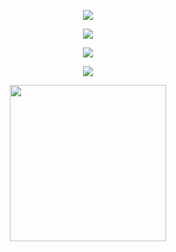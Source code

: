 <p align="center">
   <a href="" >
    <img src="https://custom-title-readme.vercel.app/custom-title?font=Chakra+Petch&text=👾+Hi+there!+I'm+Edson!&weight=400&size=45&color=EC53B0&width=455&height=65" />
  </a>
</p>


<p align="center">
   <a href="" >
    <img src="https://goodreads-readme-card.vercel.app/api/currently-reading?user=156779971-edson-mayber&font=DM+Sans&weight=600&theme=darkgreen" />
  </a>
</p>

<p align="center">
   <a href="" >
    <img src="https://last-fm-badge.vercel.app/lastfm-badge?username=Eddev000&font=Bricolage+Grotesque&weight=500" />
  </a>
</p>

<p align="center">
  <a href="https://ski">
    <img src="https://skillicons.dev/icons?i=js,html,css,nodejs,bash,linux,vim" />
  </a>
</p>

   
<p align="center">
  <a href="https://letterboxd.com/mayber" >
    <img width="250" src="https://letterboxd-github-badge.vercel.app/badge?user=Mayber" />
  </a>
</p>




